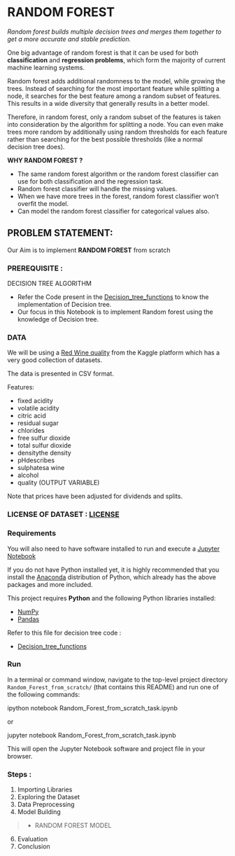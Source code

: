 # RANDOM FOREST

*Random forest builds multiple decision trees and merges them together to get a more accurate and stable prediction.*

One big advantage of random forest is that it can be used for both **classification** and **regression problems**, which form the majority of current machine learning systems.

Random forest adds additional randomness to the model, while growing the trees. Instead of searching for the most important feature while splitting a node, it searches for the best feature among a random subset of features. This results in a wide diversity that generally results in a better model.

Therefore, in random forest, only a random subset of the features is taken into consideration by the algorithm for splitting a node. You can even make trees more random by additionally using random thresholds for each feature rather than searching for the best possible thresholds (like a normal decision tree does).

**WHY RANDOM FOREST ?**
- The same random forest algorithm or the random forest classifier can use for both classification and the regression task.
- Random forest classifier will handle the missing values.
- When we have more trees in the forest, random forest classifier won’t overfit the model.
- Can model the random forest classifier for categorical values also.

## PROBLEM STATEMENT: 

Our Aim  is to implement **RANDOM FOREST** from scratch

### PREREQUISITE : 

DECISION TREE ALGORITHM

- Refer the Code present in the [Decision_tree_functions](https://github.com/decodrtechnologies/Data-Science/blob/master/Random_Forest_from_scratch/decision_tree_functions.py) to know the implementation of Decision tree.
- Our focus in this Notebook is to implement Random forest using the knowledge of Decision tree.

### DATA
We will be using a [Red Wine quality](https://www.kaggle.com/uciml/red-wine-quality-cortez-et-al-2009) from the Kaggle platform which has a very good collection of datasets.
  
The data is presented in CSV format.

Features:
- fixed acidity
- volatile acidity
- citric acid
- residual sugar
- chlorides
- free sulfur dioxide
- total sulfur dioxide
- densitythe density 
- pHdescribes
- sulphatesa wine 
- alcohol
- quality (OUTPUT VARIABLE)
  
Note that prices have been adjusted for dividends and splits.

### LICENSE OF DATASET : [LICENSE](http://opendatacommons.org/licenses/dbcl/1.0/)

### Requirements

You will also need to have software installed to run and execute a [Jupyter Notebook](http://ipython.org/notebook.html)

If you do not have Python installed yet, it is highly recommended that you install the [Anaconda](http://continuum.io/downloads) distribution of Python, which already has the above packages and more included. 

This project requires **Python** and the following Python libraries installed:

- [NumPy](http://www.numpy.org/)
- [Pandas](http://pandas.pydata.org/)

Refer to this file for decision tree code :
- [Decision_tree_functions](https://github.com/decodrtechnologies/Data-Science/blob/master/Random_Forest_from_scratch/decision_tree_functions.py)

### Run

In a terminal or command window, navigate to the top-level project directory `Random_Forest_from_scratch/` (that contains this README) and run one of the following commands:


ipython notebook Random_Forest_from_scratch_task.ipynb

or

jupyter notebook Random_Forest_from_scratch_task.ipynb

This will open the Jupyter Notebook software and project file in your browser.

### Steps :
1. Importing Libraries
2. Exploring the Dataset
4. Data Preprocessing
5. Model Building
> * RANDOM FOREST MODEL
6. Evaluation
7. Conclusion

